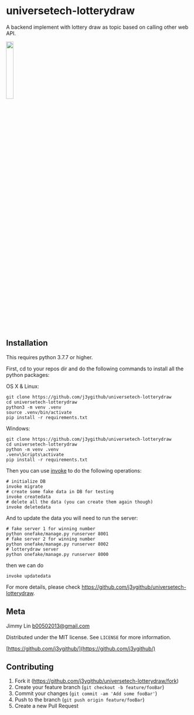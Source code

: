 # universetech-lotterydraw

A backend implement with lottery draw as topic based on calling other web API.

<p float="left">
  <img src="https://https://github.com/j3ygithub/universetech-lotterydraw/blob/master/docs/images/demo.jpg" width="20%">
</p>

## Installation

This requires python 3.7.7 or higher.

First, cd to your repos dir and do the following commands to install all the python packages:

OS X & Linux:

```
git clone https://github.com/j3ygithub/universetech-lotterydraw
cd universetech-lotterydraw
python3 -m venv .venv
source .venv/bin/activate
pip install -r requirements.txt
```

Windows:

```
git clone https://github.com/j3ygithub/universetech-lotterydraw
cd universetech-lotterydraw
python -m venv .venv
.venv\Scripts\activate
pip install -r requirements.txt
```

Then you can use <a href='https://github.com/pyinvoke/invoke'>invoke</a> to do the following operations:

```
# initialize DB
invoke migrate
# create some fake data in DB for testing
invoke createdata
# delete all the data (you can create them again though)
invoke deletedata
```

And to update the data you will need to run the server:

```
# fake server 1 for winning number
python onefake/manage.py runserver 8001
# fake server 2 for winning number
python onefake/manage.py runserver 8002
# lotterydraw server
python onefake/manage.py runserver 8000
```
then we can do
```
invoke updatedata
```

For more details, please check https://github.com/j3ygithub/universetech-lotterydraw.


## Meta

Jimmy Lin <b00502013@gmail.com>

Distributed under the MIT license. See ``LICENSE`` for more information.

[https://github.com/j3ygithub/](https://github.com/j3ygithub/)

## Contributing

1. Fork it (<https://github.com/j3ygithub/universetech-lotterydraw/fork>)
2. Create your feature branch (`git checkout -b feature/fooBar`)
3. Commit your changes (`git commit -am 'Add some fooBar'`)
4. Push to the branch (`git push origin feature/fooBar`)
5. Create a new Pull Request
